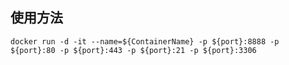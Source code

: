 ## 使用方法
  `docker run -d -it --name=${ContainerName} -p ${port}:8888 -p ${port}:80 -p ${port}:443 -p ${port}:21 -p ${port}:3306 `
